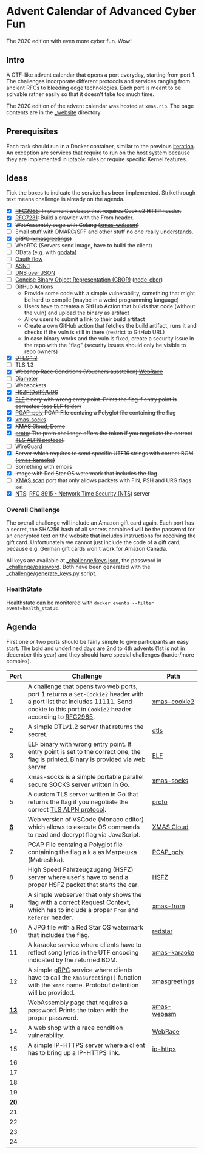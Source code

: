 # Advent Calendar of Advanced Cyber Fun

The 2020 edition with even more cyber fun. Wow!

## Intro

A CTF-like advent calendar that opens a port everyday, starting from port 1. The challenges incorporate different protocols and services ranging from ancient RFCs to bleeding edge technologies. Each port is meant to be solvable rather easily so that it doesn't take too much time.

The 2020 edition of the advent calendar was hosted at `xmas.rip`. The page contents are in the [_website](_website) directory.

## Prerequisites

Each task should run in a Docker container, similar to the previous [iteration](https://github.com/takeshixx/advent-calendar-2018). An exception are services that require to run on the host system because they are implemented in iptable rules or require specific Kernel features.

## Ideas

Tick the boxes to indicate the service has been implemented. Strikethrough text means challenge is already on the agenda.

- [x] ~~[RFC2965](https://tools.ietf.org/html/rfc2965): Implement webapp that requires Cookie2 HTTP header.~~
- [x] ~~[RFC7231](https://tools.ietf.org/html/rfc7231): Build a crawler with the From header.~~
- [x] ~~WebAssembly page with Golang ([xmas-webasm](xmas-webasm))~~
- [ ] Email stuff with DMARC/SPF and other stuff no one really understands.
- [x] ~~gRPC ([xmasgreetings](xmasgreetings))~~
- [ ] WebRTC (Servers send image, have to build the client)
- [ ] OData (e.g. with [godata](https://github.com/crestonbunch/godata))
- [ ] [Oauth flow](https://www.ory.sh/run-oauth2-server-open-source-api-security/)
- [ ] [ASN.1](https://golang.org/pkg/encoding/asn1/)
- [ ] [DNS over JSON](https://www.rfc-archive.org/getrfc?rfc=8427&tag=Representing-DNS-Messages-in-JSON)
- [ ] [Concise Binary Object Representation (CBOR)](https://tools.ietf.org/html/rfc7049) ([node-cbor](https://github.com/hildjj/node-cbor))
- [ ] GitHub Actions
  - Provide some code with a simple vulnerability, something that might be hard to compile (maybe in a weird programming language)
  - Users have to createa a GitHub Action that builds that code (without the vuln) and upload the binary as artifact
  - Allow users to submit a link to their build artifact
  - Create a own GitHub action that fetches the build artifact, runs it and checks if the vuln is still in there (restrict to GitHub URL)
  - In case binary works and the vuln is fixed, create a security issue in the repo with the "flag" (security issues should only be visible to repo owners)
- [x] ~~[DTLS 1.2](dtls/)~~
- [ ] TLS 1.3
- [x] ~~Webshop Race Conditions (Vouchers ausstellen) [WebRace](WebRace)~~
- [ ] [Diameter](http://www.freediameter.net/trac/)
- [ ] Websockets
- [x] ~~[HSZF(DoIP)/UDS](HSFZ/)~~
- [x] ~~[ELF](elf/) binary with wrong entry point. Prints the flag if entry point is corrected (see ELF folder)~~
- [x] ~~[PCAP_poly](PCAP_poly) PCAP File containg a Polyglot file containing the flag~~
- [x] ~~[xmas-socks](xmas-socks)~~
- [x] ~~[XMAS Cloud](xmas-cloud/), [Demo](http://svento-xmascloud.azurewebsites.net/)~~
- [x] ~~[proto](proto/): The proto challenge offers the token if you negotiate the correct [TLS ALPN protocol](https://en.wikipedia.org/wiki/Application-Layer_Protocol_Negotiation).~~
- [ ] [WireGuard](https://www.wireguard.com/)
- [x] ~~Server which requires to send specific UTF16 strings with correct BOM ([xmas-karaoke](xmas-karaoke))~~
- [ ] Something with emojis
- [x] ~~Image with Red Star OS watermark that includes the flag~~
- [ ] [XMAS scan](https://nmap.org/book/scan-methods-null-fin-xmas-scan.html) port that only allows packets with FIN, PSH and URG flags set
- [x] [NTS](nts): [RFC 8915 - Network Time Security (NTS)](https://tools.ietf.org/html/rfc8915) server

### Overall Challenge

The overall challenge will include an Amazon gift card again. Each port has a secret, the SHA256 hash of all secrets combined will be the password for an encrypted text on the website that includes instructions for receiving the gift card. Unfortunately we cannot just include the code of a gift card, because e.g. German gift cards won't work for Amazon Canada.

All keys are available at [_challenge/keys.json](_challenge/keys.json), the password in [_challenge/password](_challenge/password). Both have been generated with the [_challenge/generate_keys.py](_challenge/generate_keys.py) script.

### HealthState

Healthstate can be monitored with ``docker events --filter event=health_status``

## Agenda

First one or two ports should be fairly simple to give participants an easy start. The bold and underlined days are 2nd to 4th advents (1st is not in december this year) and they should have special challenges (harder/more complex).

| Port | Challenge | Path |
| ---- | --------- | ---- |
| 1    | A challenge that opens two web ports, port 1 returns a `Set-Cookie2` header with a port list that includes 11111. Send cookie to this port in `Cookie2` header according to [RFC2965](https://tools.ietf.org/html/rfc2965). | [xmas-cookie2](xmas-cookie2)
| 2    | A simple DTLv1.2 server that returns the secret. | [dtls](dtls)
| 3    | ELF binary with wrong entry point. If entry point is set to the correct one, the flag is printed. Binary is provided via web server. | [ELF](elf)
| 4    | xmas-socks is a simple portable parallel secure SOCKS server written in Go. | [xmas-socks](xmas-socks)
| 5    | A custom TLS server written in Go that returns the flag if you negotiate the correct [TLS ALPN protocol](https://en.wikipedia.org/wiki/Application-Layer_Protocol_Negotiation). | [proto](proto)
| <ins>**6**</ins>   | Web version of VSCode (Monaco editor) which allows to execute OS commands to read and decrypt flag via JavaScript. | [XMAS Cloud](xmas-cloud/)
| 7    | PCAP File containg a Polyglot file containing the flag a.k.a as Матрешка (Matreshka). | [PCAP_poly](PCAP_poly)
| 8    | High Speed Fahrzeugzugang (HSFZ) server where user's have to send a proper HSFZ packet that starts the car. | [HSFZ](HSFZ)
| 9    | A simple webserver that only shows the flag with a correct Request Context, which has to include a proper `From` and `Referer` header. | [xmas-from](xmas-from)
| 10    | A JPG file with a Red Star OS watermark that includes the flag. | [redstar](redstar)
| 11    | A karaoke service where clients have to reflect song lyrics in the UTF encoding indicated by the returned BOM. | [xmas-karaoke](xmas-karaoke)
| 12    | A simple [gRPC](https://grpc.io/) service where clients have to call the `XmasGreeting()` function with the `xmas` name. Protobuf definition will be provided. | [xmasgreetings](xmasgreetings)
| <ins>**13**</ins>    | WebAssembly page that requires a password. Prints the token with the proper password. | [xmas-webasm](xmas-webasm)
| 14    | A web shop with a race condition vulnerability. | [WebRace](WebRace)
| 15    | A simple IP-HTTPS server where a client has to bring up a IP-HTTPS link. | [ip-https](ip-https)
| 16    | | []()
| 17    | | []()
| 18    | | []()
| 19    | | []()
| <ins>**20**</ins>    | | []()
| 21    | | []()
| 22    | | []()
| 23    | | []()
| 24    | | []()
